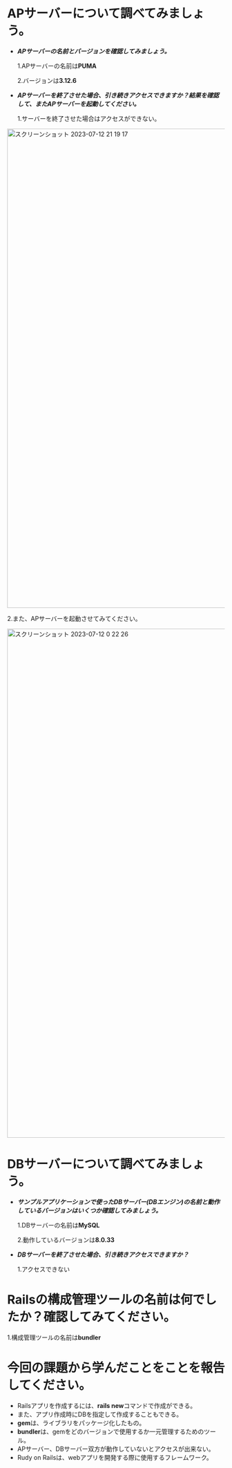 # APサーバーについて調べてみましょう。  
- ***APサーバーの名前とバージョンを確認してみましょう。***

  1.APサーバーの名前は**PUMA**

  2.バージョンは**3.12.6**


- ***APサーバーを終了させた場合、引き続きアクセスできますか？結果を確認して、またAPサーバーを起動してください。***

 
  1.サーバーを終了させた場合はアクセスができない。
<img width="1110" alt="スクリーンショット 2023-07-12 21 19 17" src="https://github.com/1988izumi/Raise-Tech/assets/135251249/30f69d06-e3e6-469b-a200-8d81cfa007dc">



  2.また、APサーバーを起動させてみてください。

<img width="1179" alt="スクリーンショット 2023-07-12 0 22 26" src="https://github.com/1988izumi/Raise-Tech/assets/135251249/6c1fe8cf-6234-42d9-83a7-5177c9c91ae1">

# DBサーバーについて調べてみましょう。
- ***サンプルアプリケーションで使ったDBサーバー(DBエンジン)の名前と動作しているバージョンはいくつか確認してみましょう。***
 
  1.DBサーバーの名前は**MySQL**
  
  2.動作しているバージョンは**8.0.33**
- ***DBサーバーを終了させた場合、引き続きアクセスできますか？***

  1.アクセスできない

# Railsの構成管理ツールの名前は何でしたか？確認してみてください。

  1.構成管理ツールの名前は**bundler**

# 今回の課題から学んだことをことを報告してください。
- Railsアプリを作成するには、**rails new**コマンドで作成ができる。
- また、アプリ作成時にDBを指定して作成することもできる。
- **gem**は、ライブラリをパッケージ化したもの。
- **bundler**は、gemをどのバージョンで使用するか一元管理するためのツール。
- APサーバー、DBサーバー双方が動作していないとアクセスが出来ない。
- Rudy on Railsは、webアプリを開発する際に使用するフレームワーク。
